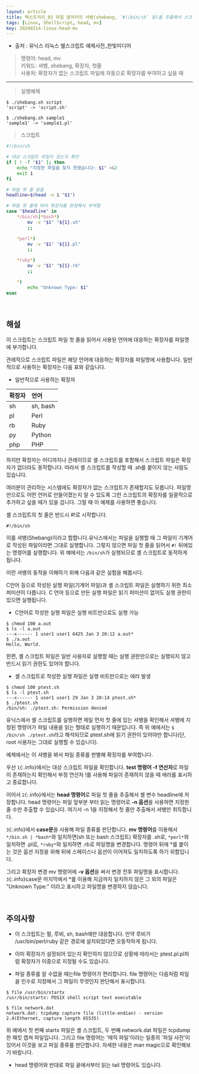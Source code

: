 ```yaml
---
layout: article
title: 텍스트처리_03 파일 앞머리의 셔뱅(shebang, `#!/bin/sh` 등)을 추출해서 스크립트에 따라 확장자 붙이기
tags: [Linux, ShellScript, head, mv]
key: 20240214-linux-head-mv
---
```


- 출처 : 유닉스 리눅스 쉘스크립트 예제사전_한빛미디어

> 명령어: head, mv  
> 키워드: 셔뱅, shebang, 확장자, 첫줄  
> 사용처: 확장자가 없는 스크립트 파일에 자동으로 확장자를 부여하고 싶을 때

--- 

> 실행예제

```
$ ./shebang.sh script
'script' -> 'script.sh'

$ ./shebang.sh sample1
'sample1' -> 'sample1.pl'
```

> 스크립트

```bash
#!/bin/sh

# 대상 스크립트 파일이 있는지 확인
if [ ! -f "$1" ]; then
    echo "지정한 파일을 찾지 못했습니다: $1" >&2
    exit 1
fi

# 파일 첫 줄 읽음
headline=$(head -n 1 "$1")

# 파일 첫 줄에 따라 확장자를 판정해서 부여함
case "$headline" in
    */bin/sh|*bash*)
        mv -v "$1" "${1}.sh"
        ;;

    *perl*)
        mv -v "$1" "${1}.pl"
        ;;

    *ruby*)
        mv -v "$1" "${1}.rb"
        ;;

    *)
        echo "Unknown Type: $1"
esac
```

&nbsp;
&nbsp;
                                                
## **해설**

이 스크립트는 스크립트 파일 첫 줄을 읽어서 사용된 언어에 대응하는 확장자를 파일명에 부가합니다.

관례적으로 스크립트 파일은 해당 언어에 대응하는 확장자를 파일명에 사용합니다. 일반적으로 사용하는 확장자는 다음 표와 같습니다.

- 일반적으로 사용하는 확장자

|확장자|언어|
|:----|:---|
|sh|sh, bash|
|pl|Perl|
|rb|Ruby|
|py|Python|
|php|PHP|

하지만 확장자는 어디까지나 관례이므로 셸 스크립트를 포함해서 스크립트 파일은 확장자가 없더라도 동작합니다. 따라서 셸 스크립트를 작성할 때 .sh를 붙이지 않는 사람도 있습니다.

여러분이 관리하는 시스템에도 확장자가 없는 스크립트가 존재할지도 모릅니다. 파일명 만으로도 어떤 언어로 만들어졌는지 알 수 있도록 그런 스크립트의 확장자를 일괄적으로 추가하고 싶을 때가 있을 겁니다. 그럴 때 이 예제를 사용하면 좋습니다.

셸 스크립트의 첫 줄은 반드시 #!로 시작합니다.

```
#!/bin/sh
```

이를 셔뱅(Shebang)이라고 합합니다.유닉스에서는 파일을 실행할 때 그 파일이 기계어로 작성된 파일이라면 그대로 실행합니다. 그렇지 않으면 파일 첫 줄을 읽어서 `#!` 뒤에있는 명령어를 실행합니다. 위 예에서는 `/bin/sh`가 실행되므로 셸 스크립트로 동작하게 됩니다.

이런 셔뱅의 동작을 이해하기 위해 다음과 같은 실험을 해봅시다.

C언어 등으로 작성된 실행 파일(기계어 파일)과 셸 스크립트 파일은 실행하기 위한 최소 퍼미션이 다릅니다. C 언어 등으로 만든 실행 파일은 읽기 퍼미션이 없어도 실행 권한이 있으면 실행됩니다.
 
- C언어로 작성한 실행 파일은 실행 비트만으로도 실행 가능
```
$ chmod 100 a.out
$ ls -l a.out
---x------ 1 user1 user1 6425 Jan 3 20:12 a.out*
$ ./a.out
Hello, World.
```

한편, 셸 스크립트 파일은 일반 사용자로 실행할 때는 실행 권한만으로는 실행되지 않고 반드시 읽기 권한도 있어야 합니다.

- 셸 스크립트로 작성한 실행 파일은 실행 비트만으로는 에러 발생
```
$ chmod 100 ptest.sh
$ ls -l ptest.sh
---x------ 1 user1 user1 29 Jan 3 20:14 ptest.sh*
$ ./ptest.sh
/bin/sh: ./ptest.sh: Permission denied
```

유닉스에서 셸 스크립트를 실행하면 제일 먼저 첫 줄에 있는 셔뱅을 확인해서 셔뱅에 지정된 명령어가 파일 내용을 읽는 형태로 실행하기 때문입니다. 즉 위 예에서는 `$ /bin/sh ./ptest.sh`라고 해석되므로 ptest.sh에 읽기 권한이 있어야만 합니다(단, root 사용자는 그대로 실행할 수 있습니다).

예제에서는 이 셔뱅을 봐서 파일 종류를 판별해 확장자를 부여합니다.

우선 `1`{:.info}에서는 대상 스크립트 파일을 확인합니다. **test 명령어 -f 연산자**로 파일이 존재하는지 확인해서 부정 연산자 !를 사용해 파일이 존재하지 않을 때 에러를 표시하고 종료합니다.

이어서 `2`{:.info}에서는 **head 명령어**로 파일 첫 줄을 추출해서 셸 변수 headline에 저장합니다. head 명령어는 파일 앞부분 부터 읽는 명령어로 **-n 옵션**을 사용하면 지정한 줄 수만 추출할 수 있습니다. 여기서 -n 1을 지정해서 첫 줄만 추출해서 셔뱅만 취득합니다.

`3`{:.info}에서 **case문**을 사용해 파일 종류를 판단합니다. **mv 명령어**를 이용해서 `*/bin.sh | *bash*`와 일치하면(sh 또는 bash 스크립트) 확장자를 .sh로, `*perl*`와 일치하면 .pl로, `*ruby*`와 일치하면 .rb로 파일명을 변경합니다. 명령어 뒤에 *를 붙이는 것은 옵션 지정을 위해 뒤에 스페이스나 옵션이 이어져도 일치하도록 하기 위함입니다.

그리고 확장자 변경 mv 명령어에 **-v 옵션**을 써서 변경 전후 파일명을 표시합니다.
 
`3`{:.info}case문 마지막에서 *를 이용해 지금까지 일치하지 않은 그 외의 파일은 "Unknown Type:" 이라고 표시하고 파일명을 변경하지 않습니다.

&nbsp;
&nbsp;

## **주의사항**

- 이 스크립트는 펄, 루비, sh, bash에만 대응합니다. 만약 루비가 /usr/bin/perl/ruby 같은 경로에 설치되었다면 오동작하게 됩니다.

- 이미 확장자가 설정되어 있는지 확인하지 않으므로 상황에 따라서는 ptest.pl.pl처럼 확장자가 이중으로 지정될 수도 있습니다.

- 파일 종류를 알 수없을 때는file 명령어가 편리합니다. file 명령어는 다음처럼 파일을 인수로 지정해서 그 파일이 무엇인지 판단해서 표시합니다.

```
$ file /usr/bin/startx
/usr/bin/startx: POSIX shell script text executable

$ file network.dat
network.dat: tcpdump capture file (little-endian) - version 2.4(Ethernet, capture length 65535)
```

위 예에서 첫 번째 startx 파일은 셸 스크립트, 두 번째 network.dat 파일은 tcpdump한 패킷 캡쳐 파일입니다. 그리고 file 명령어는 '매직 파일'이라는 일종의 '파일 사전'이 있어서 이것을 보고 파일 종류를 판단합니다. 자세한 내용은 man magic으로 확인해보기 바랍니다.
 
- head 명령어와 반대로 파일 끝에서부터 읽는 tail 명령어도 있습니다.